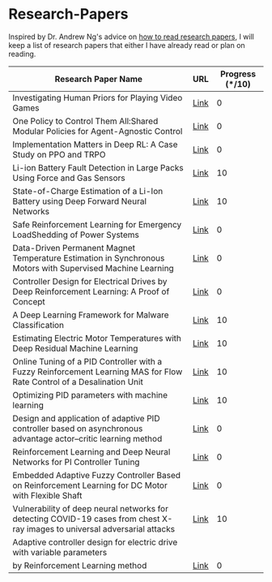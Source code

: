 # Research-Papers

Inspired by Dr. Andrew Ng's advice on [how to read research papers](https://youtu.be/733m6qBH-jI?t=160), I will keep a list of research papers that either I have already read or plan on reading.

| Research Paper Name                                                                  | URL                              | Progress (\*/10) 
|--------------------------------------------------------------------------------------|----------------------------------|------------------|
|Investigating Human Priors for Playing Video Games|[Link](https://arxiv.org/pdf/1802.10217.pdf)|0
|One Policy to Control Them All:Shared Modular Policies for Agent-Agnostic Control|[Link](https://wenlong.page/modular-rl/)|0
|Implementation Matters in Deep RL: A Case Study on PPO and TRPO|[Link](https://openreview.net/forum?id=r1etN1rtPB)|0
|Li-ion Battery Fault Detection in Large Packs Using Force and Gas Sensors|[Link](https://arxiv.org/pdf/2010.13519.pdf)|10
|State-of-Charge Estimation of a Li-Ion Battery using Deep Forward Neural Networks|[Link](https://arxiv.org/abs/2009.09543)|10
|Safe Reinforcement Learning for Emergency LoadShedding of Power Systems|[Link](https://arxiv.org/abs/2011.09664)|0
|Data-Driven Permanent Magnet Temperature Estimation in Synchronous Motors with Supervised Machine Learning|[Link](https://arxiv.org/pdf/2001.06246.pdf)|0
|Controller Design for Electrical Drives by Deep Reinforcement Learning: A Proof of Concept|[Link](https://www.researchgate.net/profile/Oliver_Wallscheid/publication/332937959_Controller_Design_for_Electrical_Drives_by_Deep_Reinforcement_Learning_a_Proof_of_Concept/links/5d247f0a299bf1547ca523a9/Controller-Design-for-Electrical-Drives-by-Deep-Reinforcement-Learning-a-Proof-of-Concept.pdf)|0
|A Deep Learning Framework for Malware Classification|[Link](https://sci-hub.se/10.4018/ijdcf.2020010105)|10
|Estimating Electric Motor Temperatures with Deep Residual Machine Learning|[Link](https://ieeexplore.ieee.org/abstract/document/9296842)|10
|Online Tuning of a PID Controller with a Fuzzy Reinforcement Learning MAS for Flow Rate Control of a Desalination Unit|[Link](https://res.mdpi.com/d_attachment/electronics/electronics-08-00231/article_deploy/electronics-08-00231.pdf)|10
|Optimizing PID parameters with machine learning|[Link](https://arxiv.org/pdf/1709.09227.pdf)|10
|Design and application of adaptive PID controller based on asynchronous advantage actor–critic learning method|[Link](https://link.springer.com/article/10.1007/s11276-019-02225-x)|0
|Reinforcement Learning and Deep Neural Networks for PI Controller Tuning|[Link](https://www.sciencedirect.com/science/article/pii/S2405896319308055)|0
|Embedded Adaptive Fuzzy Controller Based on Reinforcement Learning for DC Motor with Flexible Shaft|[Link](https://sci-hub.do/https://link.springer.com/article/10.1007/s13369-015-1752-4)|0
|Vulnerability of deep neural networks for detecting COVID-19 cases from chest X-ray images to universal adversarial attacks|[Link](https://arxiv.org/ftp/arxiv/papers/2005/2005.11061.pdf)|10
|Adaptive controller design for electric drive with variable parameters
by Reinforcement Learning method|[Link](https://journals.pan.pl/Content/117700/PDF/07_D1019-1030_01572_Bpast.No.68-5_30.10.20_.pdf)|0
